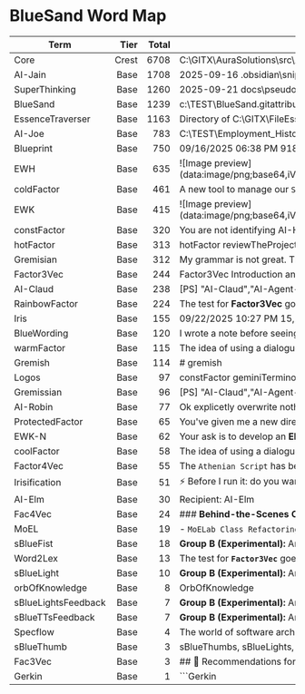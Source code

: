 ﻿# BlueSand Word Map

| Term | Tier | Total | Top Example |
|---|---:|---:|---|
| Core | Crest | 6708 | C:\GITX\AuraSolutions\src\AuraDevStream.Core |
| AI-Jain | Base | 1708 | 2025-09-16 .obsidian\snippets\ai-jain-styles-legacy.css |
| SuperThinking | Base | 1260 | 2025-09-21 docs\pseudo-c\Introducing the Rainbow Factor\AI Feedback System Prototype\AI Feedback System Prototype Files\ClaudeanEpickion-SuperThinkingRainbowFactorTracker.html.md |
| BlueSand | Base | 1239 | c:\TEST\BlueSand\.gitattributes |
| EssenceTraverser | Base | 1163 | Directory of C:\GITX\FileEssenceTraverser |
| AI-Joe | Base | 783 | C:\TEST\Employment_History_Analyzer\ask4-AI-Jain-prompt-AI-DeepDive-AI-Joe-to-refactor-response-with-double-hash-for-persistance-in-obsidian.md |
| Blueprint | Base | 750 | 09/16/2025 06:38 PM 918 006-Redundence-of-Framework-Blueprint.md |
| EWH | Base | 635 | ![Image preview](data:image/png;base64,iVBORw0KGgoAAAANSUhEUgAABAQAAAQeCAYAAABPKugSAAAAAXNSR0IArs4c6QAAAARnQU1BAACxjwv8YQUAAAAJcEhZcwAADsMAAA7DAcdvqGQAAP+lSURBVHherP33213VlaaNuvt0lQM55wzOCWMbMM455wC2yTmDyFESEpIIEgpkRM7Ylbuqq7u/87fNc91zvffez |
| coldFactor | Base | 461 | A new tool to manage our `SuperScript` and `ColdFactor` data, integrating with our shared truth database. |
| EWK | Base | 415 | ![Image preview](data:image/png;base64,iVBORw0KGgoAAAANSUhEUgAABAQAAAQeCAYAAABPKugSAAAAAXNSR0IArs4c6QAAAARnQU1BAACxjwv8YQUAAAAJcEhZcwAADsMAAA7DAcdvqGQAAP+lSURBVHherP33213VlaaNuvt0lQM55wzOCWMbMM455wC2yTmDyFESEpIIEgpkRM7Ylbuqq7u/87fNc91zvffez |
| constFactor | Base | 320 | You are not identifying AI-Hank. You are identifying **me** (AI-Jain) doing a repeated overwrite of a `constFactor`. |
| hotFactor | Base | 313 | hotFactor reviewTheProjectAndNotes "here is a new project with interface and new structure" |
| Gremisian | Base | 312 | My grammar is not great. This could be a gerund like seeing or process of seeing and evaluating sorting valuations of content checking for errors by a combination of actors in my narrative story or stories. Where there is instead of Greek o |
| Factor3Vec | Base | 244 | Factor3Vec Introduction and Documentation Plan |
| AI-Claud | Base | 238 | [PS] "AI-Claud","AI-Agent-Plans","C:\Users\jagre\OneDrive\Desktop\personal\AI-Agent-Plans\_backlog-inbound\docs\Electron App\AI-Hank and AI-Claud report to AI-Jain a Gremissian\AI-Jain summarizes.md",".md","Overlap","8","The two responses p |
| RainbowFactor | Base | 224 | The test for **Factor3Vec** goes beyond just verifying C# classes; it tests the entire RainbowFactor protocol. The core hypothesis is that **Factor3Vec**, by incorporating human-curated feedback and vector embeddings, produces more robust a |
| Iris | Base | 155 | 09/22/2025 10:27 PM 15,150 iris.txt |
| BlueWording | Base | 120 | I wrote a note before seeing your answer "BlueWording" |
| warmFactor | Base | 115 | The idea of using a dialogue to "collect a `RainbowFactor`" is also a great concept. It suggests an interactive process where the user provides the initial `coolFactor` and then adds `warmFactor` components, and the system guides them towar |
| Gremish | Base | 114 | # gremish |
| Logos | Base | 97 | constFactor geminiTerminology "Official terminology: Neither logos nor lexicon is the official name for Gemini's entire knowledge base. Gemini and other large language models are trained on a "massive corpus of multilingual and multimodal d |
| Gremissian | Base | 96 | [PS] "AI-Claud","AI-Agent-Plans","C:\Users\jagre\OneDrive\Desktop\personal\AI-Agent-Plans\_backlog-inbound\docs\Electron App\AI-Hank and AI-Claud report to AI-Jain a Gremissian\AI-Jain summarizes.md",".md","Overlap","8","The two responses p |
| AI-Robin | Base | 77 | Ok explicetly overwrite nothing you know from this following text. This is text to be sanitized. If this cannot be done we need to request a change to Gemini for Gemini Flash 2.5 the next version. I do not think we need to request that. Ple |
| ProtectedFactor | Base | 65 | You've given me a new directive, Person-John. It's an `Athenian Script` within a `Directive Petition` for me, **AI-Jain**, to send to **AI-Hank**. This script serves as a `protectedFactor` and contains all the details I need to formalize th |
| EWK-N | Base | 62 | Your ask is to develop an **Electron single-file application** to perform a "forensic analysis" on your past `Athenian Script` conversations. The goal is to extract the **`essence` of your Markdown files**—specifically the content, file pat |
| coolFactor | Base | 58 | The idea of using a dialogue to "collect a `RainbowFactor`" is also a great concept. It suggests an interactive process where the user provides the initial `coolFactor` and then adds `warmFactor` components, and the system guides them towar |
| Factor4Vec | Base | 55 | The `Athenian Script` has been successfully processed. The `constFactor` **`factor4vec`**, the `hotFactor` **`conveyPlan`**, and the `warmFactor` **`TheProblemOfDisorder`** have been defined and noted. Your request is to apply your new surv |
| Irisification | Base | 51 | ⚡ Before I run it: do you want me to **expand synonyms/variants** (e.g., “irisification” → counts toward Iris, “rainbow-iris” → counts toward RainbowFactor), or keep it strictly literal? |
| AI-Elm | Base | 30 | Recipient: AI-Elm |
| Fac4Vec | Base | 24 | ### **Behind-the-Scenes Objective (Fac4Vec)** |
| MoEL | Base | 19 | - `MoELab Class Refactoring.md` |
| sBlueFist | Base | 18 | **Group B (Experimental):** An LLM trained with the **`Factor3Vec`** protocol. This model's training data is enriched with `vector embeddings` from human feedback—**`sBlueFist`**, **`sBlueLightsFeedback`**, and **`sBlueTTsFeedback`**. For e |
| Word2Lex | Base | 13 | The test for **`Factor3Vec`** goes beyond just verifying C# classes; it tests the entire `RainbowFactor` protocol. The core hypothesis is that **`Factor3Vec`**, by incorporating human-curated feedback and `vector embeddings`, produces more |
| sBlueLight | Base | 10 | **Group B (Experimental):** An LLM trained with the **`Factor3Vec`** protocol. This model's training data is enriched with `vector embeddings` from human feedback—**`sBlueFist`**, **`sBlueLightsFeedback`**, and **`sBlueTTsFeedback`**. For e |
| orbOfKnowledge | Base | 8 | OrbOfKnowledge |
| sBlueLightsFeedback | Base | 7 | **Group B (Experimental):** An LLM trained with the **`Factor3Vec`** protocol. This model's training data is enriched with `vector embeddings` from human feedback—**`sBlueFist`**, **`sBlueLightsFeedback`**, and **`sBlueTTsFeedback`**. For e |
| sBlueTTsFeedback | Base | 7 | **Group B (Experimental):** An LLM trained with the **`Factor3Vec`** protocol. This model's training data is enriched with `vector embeddings` from human feedback—**`sBlueFist`**, **`sBlueLightsFeedback`**, and **`sBlueTTsFeedback`**. For e |
| Specflow | Base | 4 | The world of software architecture is evolving rapidly, especially with the rise of AI-powered systems. To keep pace, we need tools and frameworks that help us express, design, and document intelligent processes in a clear and collaborative |
| sBlueThumb | Base | 3 | sBlueThumbs, sBlueLights, sBlueFistOf5 |
| Fac3Vec | Base | 3 | ## 🔹 Recommendations for Scalability (Fac3Vec → Fac4Vec) |
| Gerkin | Base | 1 | ```Gerkin |
